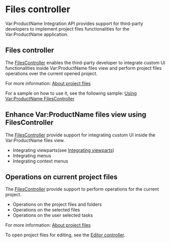 Files controller
=====
 Var:ProductName Integration API provides support for third-party developers to implement project files functionalities for the Var:ProductName application.

Files controller
----
The [FilesController](../../api/integration/Sdl.TranslationStudioAutomation.IntegrationApi.FilesController.yml) enables the third-party developer to integrate custom UI functionalities inside Var:ProductName files view and perform project files operations over the current opened project.

For more information: [About project files](../projectautomation/about_project_files.md)

For a sample on how to use it, see the following sample: [Using Var:ProductName FilesController](using_trados_studio_filescontroller.md)

Enhance Var:ProductName files view using FilesController
----
The [FilesController](../../api/integration/Sdl.TranslationStudioAutomation.IntegrationApi.FilesController.yml) provide support for integrating custom UI inside the Var:ProductName files view.

* Integrating viewparts(see [Integrating viewparts](integrating_viewparts.md))
* Integrating menus
* Integrating context menus

Operations on current project files
----
The [FilesController](../../api/integration/Sdl.TranslationStudioAutomation.IntegrationApi.FilesController.yml) provide support to perform operations for the current project.

* Operations on the project files and folders
* Operations on the selected files
* Operations on the user selected tasks

For more information: [About project files](../projectautomation/about_project_files.md)

To open project files for editing, see the [Editor controller](editor_controller.md).
